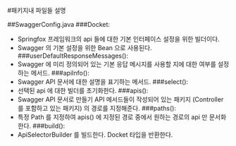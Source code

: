 #패키지내 파일들 설명

##SwaggerConfig.java
###Docket: 
- Springfox 프레임워크의 api 들에 대한 기본 인터페이스 설정을 위한 빌더이다. 
- Swagger 의 기본 설정을 위한 Bean 으로 사용된다.
###userDefaultResponseMessages(): 
- Swagger 에 미리 정의되어 있는 기본 응답 메시지를 사용할 지에 대한 여부를 설정하는 메서드.
###apiInfo(): 
- Swagger API 문서에 대한 설명을 표기하는 메서드.
###select(): 
- 선택된 api 에 대한 빌더를 초기화한다.
###apis(): 
- Swagger API 문서로 만들기 API 메서드들이 작성되어 있는 패키지 (Controller 를 포함하고 있는 패키지) 의 경로를 지정해준다.
###paths(): 
- 특정 Path 를 지정하여 apis() 에 지정된 경로 중에서 원하는 경로의 api 만 문서화한다.
###build(): 
- ApiSelectorBuilder 를 빌드한다. Docket 타입을 반환한다.